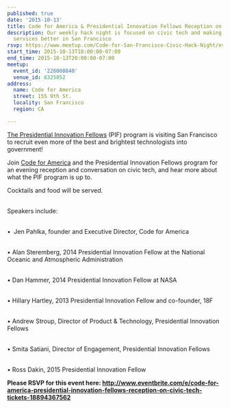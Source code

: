 ```yaml
---
published: true
date: '2015-10-13'
title: Code for America & Presidential Innovation Fellows Reception on Civic Tech
description: Our weekly hack night is focused on civic tech and making government
  services better in San Francisco
rsvp: https://www.meetup.com/Code-for-San-Francisco-Civic-Hack-Night/events/226008840/
start_time: 2015-10-13T18:00:00-07:00
end_time: 2015-10-13T20:00:00-07:00
meetup:
  event_id: '226008840'
  venue_id: 6325852
address:
  name: Code for America
  street: 155 9th St.
  locality: San Francisco
  region: CA

---
```

<!-- imported via scripts/generate-events-from-meetup -->
<p><a href="https://presidentialinnovationfellows.gov/">The Presidential Innovation Fellows</a> (PIF) program is visiting San Francisco to recruit even more of the best and brightest technologists into government!</p> <p>Join <a href="http://www.codeforamerica.org/">Code for America</a> and the Presidential Innovation Fellows program for an evening reception and conversation on civic tech, and hear more about what the PIF program is up to. </p> <p>Cocktails and food will be served.</p> <p><br/>Speakers include:</p> <p><br/>•  Jen Pahlka, founder and Executive Director, Code for America</p> <p><br/>• Alan Steremberg, 2014 Presidential Innovation Fellow at the National Oceanic and Atmospheric Administration </p> <p><br/>• Dan Hammer, 2014 Presidential Innovation Fellow at NASA</p> <p><br/>• Hillary Hartley, 2013 Presidential Innovation Fellow and co-founder, 18F</p> <p><br/>• Andrew Stroup, Director of Product &amp; Technology, Presidential Innovation Fellows</p> <p><br/>• Smita Satiani, Director of Engagement, Presidential Innovation Fellows </p> <p><br/>• Ross Dakin, 2015 Presidential Innovation Fellow</p> <p><b>Please RSVP for this event here: <a href="http://www.eventbrite.com/e/code-for-america-presidential-innovation-fellows-reception-on-civic-tech-tickets-18894367562"><a href="http://www.eventbrite.com/e/code-for-america-presidential-innovation-fellows-reception-on-civic-tech-tickets-18894367562" class="linkified">http://www.eventbrite.com/e/code-for-america-presidential-innovation-fellows-reception-on-civic-tech-tickets-18894367562</a></a></b></p> 
